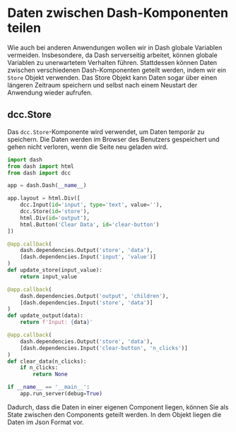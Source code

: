 # Daten zwischen Dash-Komponenten teilen

Wie auch bei anderen Anwendungen wollen wir in Dash globale Variablen vermeiden. Insbesondere, da Dash serverseitig arbeitet, können globale Variablen zu unerwartetem Verhalten führen. Stattdessen können Daten zwischen verschiedenen Dash-Komponenten geteilt werden, indem wir ein `Store` Objekt verwenden. Das Store Objekt kann Daten sogar über einen längeren Zeitraum speichern und selbst nach einem Neustart der Anwendung wieder aufrufen.


## dcc.Store

Das `dcc.Store`-Komponente wird verwendet, um Daten temporär zu speichern. Die Daten werden im Browser des Benutzers gespeichert und gehen nicht verloren, wenn die Seite neu geladen wird.

```python
import dash
from dash import html
from dash import dcc

app = dash.Dash(__name__)

app.layout = html.Div([
    dcc.Input(id='input', type='text', value=''),
    dcc.Store(id='store'),
    html.Div(id='output'),
    html.Button('Clear Data', id='clear-button')
])

@app.callback(
    dash.dependencies.Output('store', 'data'),
    [dash.dependencies.Input('input', 'value')]
)
def update_store(input_value):
    return input_value

@app.callback(
    dash.dependencies.Output('output', 'children'),
    [dash.dependencies.Input('store', 'data')]
)
def update_output(data):
    return f'Input: {data}'

@app.callback(
    dash.dependencies.Output('store', 'data'),
    [dash.dependencies.Input('clear-button', 'n_clicks')]
)
def clear_data(n_clicks):
    if n_clicks:
        return None

if __name__ == '__main__':
    app.run_server(debug=True)
```

Dadurch, dass die Daten in einer eigenen Component liegen, können Sie als State zwischen den Components geteilt werden. In dem Objekt liegen die Daten im Json Format vor.


